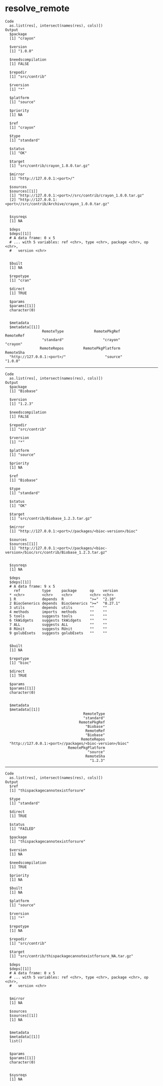# resolve_remote

    Code
      as.list(res[, intersect(names(res), cols)])
    Output
      $package
      [1] "crayon"
      
      $version
      [1] "1.0.0"
      
      $needscompilation
      [1] FALSE
      
      $repodir
      [1] "src/contrib"
      
      $rversion
      [1] "*"
      
      $platform
      [1] "source"
      
      $priority
      [1] NA
      
      $ref
      [1] "crayon"
      
      $type
      [1] "standard"
      
      $status
      [1] "OK"
      
      $target
      [1] "src/contrib/crayon_1.0.0.tar.gz"
      
      $mirror
      [1] "http://127.0.0.1:<port>/"
      
      $sources
      $sources[[1]]
      [1] "http://127.0.0.1:<port>//src/contrib/crayon_1.0.0.tar.gz"        
      [2] "http://127.0.0.1:<port>//src/contrib/Archive/crayon_1.0.0.tar.gz"
      
      
      $sysreqs
      [1] NA
      
      $deps
      $deps[[1]]
      # A data frame: 0 x 5
      # ... with 5 variables: ref <chr>, type <chr>, package <chr>, op <chr>,
      #   version <chr>
      
      
      $built
      [1] NA
      
      $repotype
      [1] "cran"
      
      $direct
      [1] TRUE
      
      $params
      $params[[1]]
      character(0)
      
      
      $metadata
      $metadata[[1]]
                     RemoteType              RemotePkgRef                 RemoteRef 
                     "standard"                  "crayon"                  "crayon" 
                    RemoteRepos         RemotePkgPlatform                 RemoteSha 
      "http://127.0.0.1:<port>/"                  "source"                   "1.0.0" 
      
      

---

    Code
      as.list(res[, intersect(names(res), cols)])
    Output
      $package
      [1] "Biobase"
      
      $version
      [1] "1.2.3"
      
      $needscompilation
      [1] FALSE
      
      $repodir
      [1] "src/contrib"
      
      $rversion
      [1] "*"
      
      $platform
      [1] "source"
      
      $priority
      [1] NA
      
      $ref
      [1] "Biobase"
      
      $type
      [1] "standard"
      
      $status
      [1] "OK"
      
      $target
      [1] "src/contrib/Biobase_1.2.3.tar.gz"
      
      $mirror
      [1] "http://127.0.0.1:<port>//packages/<bioc-version>/bioc"
      
      $sources
      $sources[[1]]
      [1] "http://127.0.0.1:<port>//packages/<bioc-version>/bioc/src/contrib/Biobase_1.2.3.tar.gz"
      
      
      $sysreqs
      [1] NA
      
      $deps
      $deps[[1]]
      # A data frame: 9 x 5
        ref          type     package      op    version 
      * <chr>        <chr>    <chr>        <chr> <chr>   
      1 R            depends  R            ">="  "2.10"  
      2 BiocGenerics depends  BiocGenerics ">="  "0.27.1"
      3 utils        depends  utils        ""    ""      
      4 methods      imports  methods      ""    ""      
      5 tools        suggests tools        ""    ""      
      6 tkWidgets    suggests tkWidgets    ""    ""      
      7 ALL          suggests ALL          ""    ""      
      8 RUnit        suggests RUnit        ""    ""      
      9 golubEsets   suggests golubEsets   ""    ""      
      
      
      $built
      [1] NA
      
      $repotype
      [1] "bioc"
      
      $direct
      [1] TRUE
      
      $params
      $params[[1]]
      character(0)
      
      
      $metadata
      $metadata[[1]]
                                        RemoteType 
                                        "standard" 
                                      RemotePkgRef 
                                         "Biobase" 
                                         RemoteRef 
                                         "Biobase" 
                                       RemoteRepos 
      "http://127.0.0.1:<port>//packages/<bioc-version>/bioc" 
                                 RemotePkgPlatform 
                                          "source" 
                                         RemoteSha 
                                           "1.2.3" 
      
      

---

    Code
      as.list(res[, intersect(names(res), cols)])
    Output
      $ref
      [1] "thispackagecannotexistforsure"
      
      $type
      [1] "standard"
      
      $direct
      [1] TRUE
      
      $status
      [1] "FAILED"
      
      $package
      [1] "thispackagecannotexistforsure"
      
      $version
      [1] NA
      
      $needscompilation
      [1] TRUE
      
      $priority
      [1] NA
      
      $built
      [1] NA
      
      $platform
      [1] "source"
      
      $rversion
      [1] "*"
      
      $repotype
      [1] NA
      
      $repodir
      [1] "src/contrib"
      
      $target
      [1] "src/contrib/thispackagecannotexistforsure_NA.tar.gz"
      
      $deps
      $deps[[1]]
      # A data frame: 0 x 5
      # ... with 5 variables: ref <chr>, type <chr>, package <chr>, op <chr>,
      #   version <chr>
      
      
      $mirror
      [1] NA
      
      $sources
      $sources[[1]]
      [1] NA
      
      
      $metadata
      $metadata[[1]]
      list()
      
      
      $params
      $params[[1]]
      character(0)
      
      
      $sysreqs
      [1] NA
      

